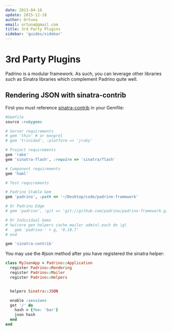 ```yaml
---
date: 2013-04-16
update: 2015-12-18
author: Ortuna
email: ortuna@gmail.com
title: 3rd Party Plugins
sidebar: 'guides/sidebar'
---
```


# 3rd Party Plugins

Padrino is a modular framework. As such, you can leverage other libraries such as Sinatra libraries which
complement Padrino quite well.


## Rendering JSON with sinatra-contrib

First you must reference [sinatra-contrib](https://github.com/sinatra/sinatra-contrib) in your Gemfile:


~~~ ruby
#Gemfile
source :rubygems

# Server requirements
# gem 'thin' # or mongrel
# gem 'trinidad', :platform => 'jruby'

# Project requirements
gem 'rake'
gem 'sinatra-flash', :require => 'sinatra/flash'

# Component requirements
gem 'haml'

# Test requirements

# Padrino Stable Gem
gem 'padrino', :path => '~/Desktop/code/padrino-framework'

# Or Padrino Edge
# gem 'padrino', :git => 'git://github.com/padrino/padrino-framework.git'

# Or Individual Gems
# %w(core gen helpers cache mailer admin).each do |g|
#   gem 'padrino-' + g, '0.10.7'
# end

gem 'sinatra-contrib'
~~~


You may use the #json method after you have registered the sinatra helper:


~~~ ruby
class MyJsonApp < Padrino::Application
  register Padrino::Rendering
  register Padrino::Mailer
  register Padrino::Helpers


  helpers Sinatra::JSON

  enable :sessions
  get '/' do
    hash = {foo: 'bar'}
    json hash
  end
end
~~~

